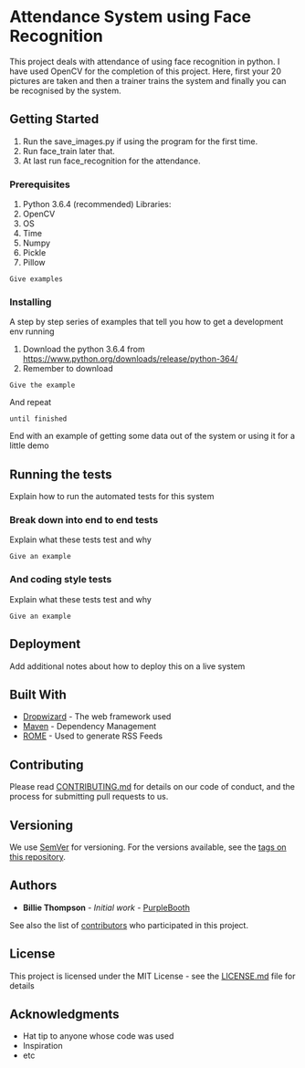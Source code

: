 # Attendance System using Face Recognition

This project deals with attendance of using face recognition in python. I have used OpenCV for the completion of this project. Here, first your 20 pictures are taken and then a trainer trains the system and finally you can be recognised by the system.

## Getting Started

1. Run the save_images.py if using the program for the first time.
2. Run face_train later that.
3. At last run face_recognition for the attendance.

### Prerequisites

1. Python 3.6.4 (recommended)
Libraries:
1. OpenCV
2. OS
3. Time
4. Numpy
5. Pickle
6. Pillow

```
Give examples
```

### Installing

A step by step series of examples that tell you how to get a development env running

1. Download the python 3.6.4 from https://www.python.org/downloads/release/python-364/
2. Remember to download 

```
Give the example
```

And repeat

```
until finished
```

End with an example of getting some data out of the system or using it for a little demo

## Running the tests

Explain how to run the automated tests for this system

### Break down into end to end tests

Explain what these tests test and why

```
Give an example
```

### And coding style tests

Explain what these tests test and why

```
Give an example
```

## Deployment

Add additional notes about how to deploy this on a live system

## Built With

* [Dropwizard](http://www.dropwizard.io/1.0.2/docs/) - The web framework used
* [Maven](https://maven.apache.org/) - Dependency Management
* [ROME](https://rometools.github.io/rome/) - Used to generate RSS Feeds

## Contributing

Please read [CONTRIBUTING.md](https://gist.github.com/PurpleBooth/b24679402957c63ec426) for details on our code of conduct, and the process for submitting pull requests to us.

## Versioning

We use [SemVer](http://semver.org/) for versioning. For the versions available, see the [tags on this repository](https://github.com/your/project/tags). 

## Authors

* **Billie Thompson** - *Initial work* - [PurpleBooth](https://github.com/PurpleBooth)

See also the list of [contributors](https://github.com/your/project/contributors) who participated in this project.

## License

This project is licensed under the MIT License - see the [LICENSE.md](LICENSE.md) file for details

## Acknowledgments

* Hat tip to anyone whose code was used
* Inspiration
* etc

